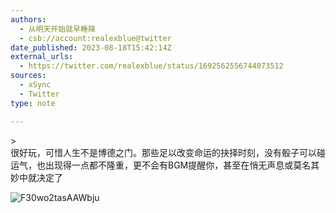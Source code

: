 ```yaml
---
authors:
  - 从明天开始就早睡辣
  - csb://account:realexblue@twitter
date_published: 2023-08-18T15:42:14Z
external_urls:
  - https://twitter.com/realexblue/status/1692562556744073512
sources:
  - xSync
  - Twitter
type: note

---
```


&gt; <br>很好玩，可惜人生不是博德之门。那些足以改变命运的抉择时刻，没有骰子可以碰运气，也出现得一点都不隆重，更不会有BGM提醒你，甚至在悄无声息或莫名其妙中就决定了

![F30wo2tasAAWbju](./attachments/bafkreig2qt7slq3w6n7pzkwvw755avmoqzmpwjnill4skj7thw252rchiu)